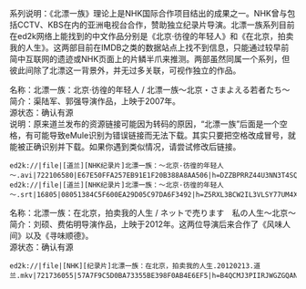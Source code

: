 系列说明：《北漂一族》理论上是NHK国际合作项目结出的成果之一。NHK曾与包括CCTV、KBS在内的亚洲电视台合作，赞助独立纪录片导演。北漂一族系列目前在ed2k网络上能找到的中文作品分别是《北京·彷徨的年轻人》和《在北京，拍卖我的人生》。这两部目前在IMDB之类的数据站点上找不到信息，只能通过较早前简中互联网的遗迹或NHK页面上的片鳞半爪来推测。两部虽然同属一个系列，但彼此间除了北漂这一背景外，并无过多关联，可视作独立的作品。

名称：北漂一族：北京·彷徨的年轻人 / 北漂一族～北京・さまよえる若者たち～  
简介：渠陆军、郭强导演作品，上映于2007年。  
源状态：确认有源  
说明：原来道兰发布的资源链接可能因为转码的原因，“北漂一族”后面是一个空格，有可能导致eMule识别为错误链接而无法下载。其实只要把空格改成冒号，就能被正确识别并下载。如果你遇到类似情况，请尝试修改后链接。

```
ed2k://|file|[道兰][NHK纪录片]北漂一族：～北京·彷徨的年轻人～.avi|722106580|E67E50FFA257EB91E1F20B388A8AA506|h=DZZBPRRZ44U3NN3T4SQSTNXOGTTFCQST|/
ed2k://|file|[道兰][NHK纪录片]北漂一族：～北京·彷徨的年轻人～.srt|16805|08051384C5F600EA29D05C97DA6F3492|h=Z5RXL3BCW2IL3VLSY77UM4X6JZ5HJ2S6|/
```
名称：北漂一族：在北京，拍卖我的人生 / ネットで売ります　私の人生～北京～  
简介：刘硕、费佑明导演作品，上映于2012年。这两位导演后来合作了《风味人间》以及《寻味顺德》。    
源状态：确认有源  
```
ed2k://|file|[NHK][纪录片]北漂一族：在北京，拍卖我的人生.20120213.道兰.mkv|721736055|57A7F9C5D0BA73355BE398F0AB4E6EF5|h=B4QCMJ3PIIRJWGZGQANBCBK2JKKYAM45|/
```
